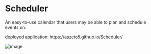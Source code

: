 # Scheduler
An easy-to-use calendar that users may be able to plan and schedule events on.

deployed application: https://aszeto5.github.io/Scheduler/

![image](https://user-images.githubusercontent.com/100250064/180372633-62a69f57-54f3-4566-9880-8c2e0e3077f3.png)
